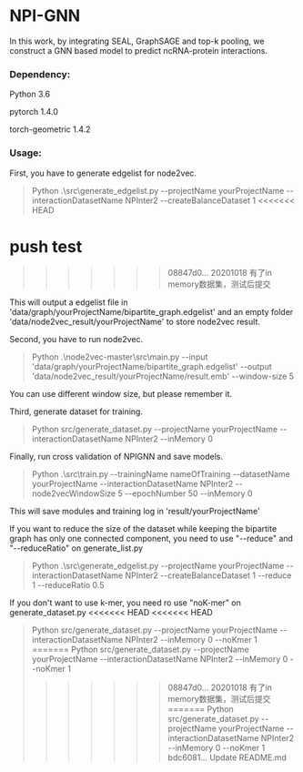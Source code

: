 # NPI-GNN
In this work, by integrating SEAL, GraphSAGE and top-k pooling, we construct a GNN based model to predict ncRNA-protein interactions.

### Dependency:
Python 3.6

pytorch 1.4.0

torch-geometric 1.4.2

### Usage:
First, you have to generate edgelist for node2vec.
>Python .\src\generate_edgelist.py --projectName yourProjectName --interactionDatasetName NPInter2 --createBalanceDataset 1 
<<<<<<< HEAD

push test
=======
>>>>>>> 08847d0... 20201018 有了in memory数据集，测试后提交

This will output a edgelist file in 'data/graph/yourProjectName/bipartite_graph.edgelist' and an empty folder 'data/node2vec_result/yourProjectName' to store node2vec result.

Second, you have to run node2vec.
>Python .\node2vec-master\src\main.py --input 'data/graph/yourProjectName/bipartite_graph.edgelist' --output 'data/node2vec_result/yourProjectName/result.emb' --window-size 5

You can use different window size, but please remember it.

Third, generate dataset for training.
>Python src/generate_dataset.py --projectName yourProjectName --interactionDatasetName NPInter2 --inMemory 0

Finally, run cross validation of NPIGNN  and save models.
>Python .\src\train.py --trainingName nameOfTraining --datasetName yourProjectName --interactionDatasetName NPInter2 --node2vecWindowSize 5  --epochNumber 50 --inMemory 0

This will save modules and training log in 'result/yourProjectName'

If you want to reduce the size of the dataset while keeping the bipartite graph has only one connected component, you need to use "--reduce" and "--reduceRatio" on generate_list.py
>Python .\src\generate_edgelist.py --projectName yourProjectName --interactionDatasetName NPInter2 --createBalanceDataset 1 --reduce 1 --reduceRatio 0.5

If you don't want to use k-mer, you need ro use "noK-mer" on generate_dataset.py
<<<<<<< HEAD
<<<<<<< HEAD
>Python src/generate_dataset.py --projectName yourProjectName --interactionDatasetName NPInter2 --inMemory 0 --noKmer 1
=======
>Python src/generate_dataset.py --projectName yourProjectName --interactionDatasetName NPInter2 --inMemory 0 --noKmer 1
>>>>>>> 08847d0... 20201018 有了in memory数据集，测试后提交
=======
>Python src/generate_dataset.py --projectName yourProjectName --interactionDatasetName NPInter2 --inMemory 0 --noKmer 1
>>>>>>> bdc6081... Update README.md
